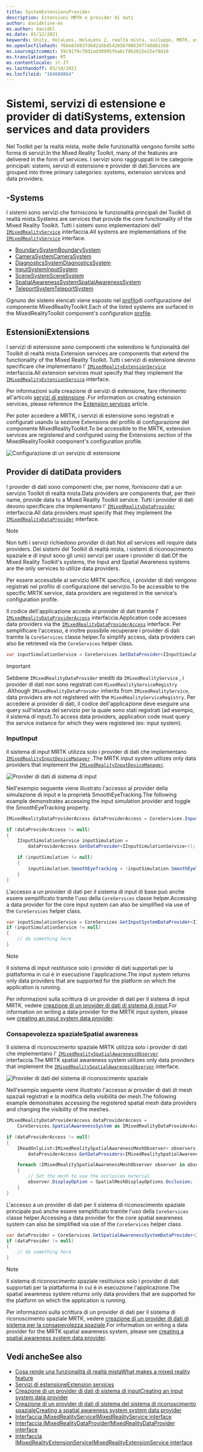 ```yaml
---
title: SystemExtensionsProvider
description: Estensioni MRTK e provider di dati
author: davidkline-ms
ms.author: davidkl
ms.date: 01/12/2021
keywords: Unity, HoloLens, HoloLens 2, realtà mista, sviluppo, MRTK, estensioni di sistema,
ms.openlocfilehash: f6be834937d6d2a5bd542050700b20f740d01168
ms.sourcegitcommit: 59c91f8c70d1ad30995fba6cf862615e25e78d10
ms.translationtype: MT
ms.contentlocale: it-IT
ms.lasthandoff: 03/19/2021
ms.locfileid: "104680864"
---
```

# <a name="systems-extension-services-and-data-providers"></a><span data-ttu-id="bda4b-104">Sistemi, servizi di estensione e provider di dati</span><span class="sxs-lookup"><span data-stu-id="bda4b-104">Systems, extension services and data providers</span></span>

<span data-ttu-id="bda4b-105">Nel Toolkit per la realtà mista, molte delle funzionalità vengono fornite sotto forma di servizi.</span><span class="sxs-lookup"><span data-stu-id="bda4b-105">In the Mixed Reality Toolkit, many of the features are delivered in the form of services.</span></span> <span data-ttu-id="bda4b-106">I servizi sono raggruppati in tre categorie principali: sistemi, servizi di estensione e provider di dati.</span><span class="sxs-lookup"><span data-stu-id="bda4b-106">Services are grouped into three primary categories: systems, extension services and data providers.</span></span>

## <a name="systems"></a><span data-ttu-id="bda4b-107">-</span><span class="sxs-lookup"><span data-stu-id="bda4b-107">Systems</span></span>

<span data-ttu-id="bda4b-108">I sistemi sono servizi che forniscono le funzionalità principali del Toolkit di realtà mista.</span><span class="sxs-lookup"><span data-stu-id="bda4b-108">Systems are services that provide the core functionality of the Mixed Reality Toolkit.</span></span> <span data-ttu-id="bda4b-109">Tutti i sistemi sono implementazioni dell' [`IMixedRealityService`](xref:Microsoft.MixedReality.Toolkit.IMixedRealityService) interfaccia.</span><span class="sxs-lookup"><span data-stu-id="bda4b-109">All systems are implementations of the [`IMixedRealityService`](xref:Microsoft.MixedReality.Toolkit.IMixedRealityService) interface.</span></span>

- [<span data-ttu-id="bda4b-110">BoundarySystem</span><span class="sxs-lookup"><span data-stu-id="bda4b-110">BoundarySystem</span></span>](../features/boundary/BoundarySystemGettingStarted.md)
- [<span data-ttu-id="bda4b-111">CameraSystem</span><span class="sxs-lookup"><span data-stu-id="bda4b-111">CameraSystem</span></span>](../features/camera-system/CameraSystemOverview.md)
- [<span data-ttu-id="bda4b-112">DiagnosticsSystem</span><span class="sxs-lookup"><span data-stu-id="bda4b-112">DiagnosticsSystem</span></span>](../features/diagnostics/DiagnosticsSystemGettingStarted.md)
- [<span data-ttu-id="bda4b-113">InputSystem</span><span class="sxs-lookup"><span data-stu-id="bda4b-113">InputSystem</span></span>](../features/input/Overview.md)
- [<span data-ttu-id="bda4b-114">SceneSystem</span><span class="sxs-lookup"><span data-stu-id="bda4b-114">SceneSystem</span></span>](../features/scene-system/SceneSystemGettingStarted.md)
- [<span data-ttu-id="bda4b-115">SpatialAwarenessSystem</span><span class="sxs-lookup"><span data-stu-id="bda4b-115">SpatialAwarenessSystem</span></span>](../features/spatial-awareness/SpatialAwarenessGettingStarted.md)
- [<span data-ttu-id="bda4b-116">TeleportSystem</span><span class="sxs-lookup"><span data-stu-id="bda4b-116">TeleportSystem</span></span>](../features/teleport-system/Overview.md)

<span data-ttu-id="bda4b-117">Ognuno dei sistemi elencati viene esposto nel [profilo](../features/profiles/Profiles.md)di configurazione del componente MixedRealityToolkit.</span><span class="sxs-lookup"><span data-stu-id="bda4b-117">Each of the listed systems are surfaced in the MixedRealityToolkit component's configuration [profile](../features/profiles/Profiles.md).</span></span>

## <a name="extensions"></a><span data-ttu-id="bda4b-118">Estensioni</span><span class="sxs-lookup"><span data-stu-id="bda4b-118">Extensions</span></span>

<span data-ttu-id="bda4b-119">I servizi di estensione sono componenti che estendono le funzionalità del Toolkit di realtà mista.</span><span class="sxs-lookup"><span data-stu-id="bda4b-119">Extension services are components that extend the functionality of the Mixed Reality Toolkit.</span></span> <span data-ttu-id="bda4b-120">Tutti i servizi di estensione devono specificare che implementano l' [`IMixedRealityExtensionService`](xref:Microsoft.MixedReality.Toolkit.IMixedRealityExtensionService) interfaccia.</span><span class="sxs-lookup"><span data-stu-id="bda4b-120">All extension services must specify that they implement the [`IMixedRealityExtensionService`](xref:Microsoft.MixedReality.Toolkit.IMixedRealityExtensionService) interface.</span></span>

<span data-ttu-id="bda4b-121">Per informazioni sulla creazione di servizi di estensione, fare riferimento all'articolo [servizi di estensione](../features/extensions/ExtensionServices.md) .</span><span class="sxs-lookup"><span data-stu-id="bda4b-121">For information on creating extension services, please reference the [Extension services](../features/extensions/ExtensionServices.md) article.</span></span>

<span data-ttu-id="bda4b-122">Per poter accedere a MRTK, i servizi di estensione sono registrati e configurati usando la sezione Extensions del profilo di configurazione del componente MixedRealityToolkit.</span><span class="sxs-lookup"><span data-stu-id="bda4b-122">To be accessible to the MRTK, extension services are registered and configured using the Extensions section of the MixedRealityToolkit component's configuration profile.</span></span>

![Configurazione di un servizio di estensione](../features/Images/Profiles/ConfiguredExtensionService.png)

## <a name="data-providers"></a><span data-ttu-id="bda4b-124">Provider di dati</span><span class="sxs-lookup"><span data-stu-id="bda4b-124">Data providers</span></span>

<span data-ttu-id="bda4b-125">I provider di dati sono componenti che, per nome, forniscono dati a un servizio Toolkit di realtà mista.</span><span class="sxs-lookup"><span data-stu-id="bda4b-125">Data providers are components that, per their name, provide data to a Mixed Reality Toolkit service.</span></span> <span data-ttu-id="bda4b-126">Tutti i provider di dati devono specificare che implementano l' [`IMixedRealityDataProvider`](xref:Microsoft.MixedReality.Toolkit.IMixedRealityDataProvider) interfaccia.</span><span class="sxs-lookup"><span data-stu-id="bda4b-126">All data providers must specify that they implement the [`IMixedRealityDataProvider`](xref:Microsoft.MixedReality.Toolkit.IMixedRealityDataProvider) interface.</span></span>

> [!NOTE]
> <span data-ttu-id="bda4b-127">Non tutti i servizi richiedono provider di dati.</span><span class="sxs-lookup"><span data-stu-id="bda4b-127">Not all services will require data providers.</span></span> <span data-ttu-id="bda4b-128">Dei sistemi del Toolkit di realtà mista, i sistemi di riconoscimento spaziale e di input sono gli unici servizi per usare i provider di dati.</span><span class="sxs-lookup"><span data-stu-id="bda4b-128">Of the Mixed Reality Toolkit's systems, the Input and Spatial Awareness systems are the only services to utilize data providers.</span></span>

<span data-ttu-id="bda4b-129">Per essere accessibile al servizio MRTK specifico, i provider di dati vengono registrati nel profilo di configurazione del servizio.</span><span class="sxs-lookup"><span data-stu-id="bda4b-129">To be accessible to the specific MRTK service, data providers are registered in the service's configuration profile.</span></span>

<span data-ttu-id="bda4b-130">Il codice dell'applicazione accede ai provider di dati tramite l' [`IMixedRealityDataProviderAccess`](xref:Microsoft.MixedReality.Toolkit.IMixedRealityDataProviderAccess) interfaccia.</span><span class="sxs-lookup"><span data-stu-id="bda4b-130">Application code accesses data providers via the [`IMixedRealityDataProviderAccess`](xref:Microsoft.MixedReality.Toolkit.IMixedRealityDataProviderAccess) interface.</span></span> <span data-ttu-id="bda4b-131">Per semplificare l'accesso, è inoltre possibile recuperare i provider di dati tramite la `CoreServices` classe helper.</span><span class="sxs-lookup"><span data-stu-id="bda4b-131">To simplify access, data providers can also be retrieved via the `CoreServices` helper class.</span></span>

```c#
var inputSimulationService = CoreServices.GetDataProvider<IInputSimulationService>(CoreServices.InputSystem);
```

> [!IMPORTANT]
> <span data-ttu-id="bda4b-132">Sebbene `IMixedRealityDataProvider` erediti da `IMixedRealityService` , i provider di dati non sono registrati con `MixedRealityServiceRegistry` .</span><span class="sxs-lookup"><span data-stu-id="bda4b-132">Although `IMixedRealityDataProvider` inherits from `IMixedRealityService`, data providers are not registered with the `MixedRealityServiceRegistry`.</span></span> <span data-ttu-id="bda4b-133">Per accedere ai provider di dati, il codice dell'applicazione deve eseguire una query sull'istanza del servizio per la quale sono stati registrati (ad esempio, il sistema di input).</span><span class="sxs-lookup"><span data-stu-id="bda4b-133">To access data providers, application code must query the service instance for which they were registered (ex: input system).</span></span>

### <a name="input"></a><span data-ttu-id="bda4b-134">Input</span><span class="sxs-lookup"><span data-stu-id="bda4b-134">Input</span></span>

<span data-ttu-id="bda4b-135">Il sistema di input MRTK utilizza solo i provider di dati che implementano [`IMixedRealityInputDeviceManager`](xref:Microsoft.MixedReality.Toolkit.Input.IMixedRealityInputDeviceManager) .</span><span class="sxs-lookup"><span data-stu-id="bda4b-135">The MRTK input system utilizes only data providers that implement the [`IMixedRealityInputDeviceManager`](xref:Microsoft.MixedReality.Toolkit.Input.IMixedRealityInputDeviceManager).</span></span>

![Provider di dati di sistema di input](../features/images/input/RegisteredServiceProviders.PNG)

<span data-ttu-id="bda4b-137">Nell'esempio seguente viene illustrato l'accesso al provider della simulazione di input e la proprietà SmoothEyeTracking.</span><span class="sxs-lookup"><span data-stu-id="bda4b-137">The following example demonstrates accessing the input simulation provider and toggle the SmoothEyeTracking property.</span></span>

```c#
IMixedRealityDataProviderAccess dataProviderAccess = CoreServices.InputSystem as IMixedRealityDataProviderAccess;

if (dataProviderAccess != null)
{
    IInputSimulationService inputSimulation =
        dataProviderAccess.GetDataProvider<IInputSimulationService>();

    if (inputSimulation != null)
    {
        inputSimulation.SmoothEyeTracking = !inputSimulation.SmoothEyeTracking;
    }
}
```

<span data-ttu-id="bda4b-138">L'accesso a un provider di dati per il sistema di input di base può anche essere semplificato tramite l'uso della `CoreServices` classe helper.</span><span class="sxs-lookup"><span data-stu-id="bda4b-138">Accessing a data provider for the core input system can also be simplified via use of the `CoreServices` helper class.</span></span>

```c#
var inputSimulationService = CoreServices.GetInputSystemDataProvider<IInputSimulationService>();
if (inputSimulationService != null)
{
    // do something here
}
```

> [!NOTE]
> <span data-ttu-id="bda4b-139">Il sistema di input restituisce solo i provider di dati supportati per la piattaforma in cui è in esecuzione l'applicazione.</span><span class="sxs-lookup"><span data-stu-id="bda4b-139">The input system returns only data providers that are supported for the platform on which the application is running.</span></span>

<span data-ttu-id="bda4b-140">Per informazioni sulla scrittura di un provider di dati per il sistema di input MRTK, vedere [creazione di un provider di dati di sistema di input](../features/input/CreateDataProvider.md).</span><span class="sxs-lookup"><span data-stu-id="bda4b-140">For information on writing a data provider for the MRTK input system, please see [creating an input system data provider](../features/input/CreateDataProvider.md).</span></span>

### <a name="spatial-awareness"></a><span data-ttu-id="bda4b-141">Consapevolezza spaziale</span><span class="sxs-lookup"><span data-stu-id="bda4b-141">Spatial awareness</span></span>

<span data-ttu-id="bda4b-142">Il sistema di riconoscimento spaziale MRTK utilizza solo i provider di dati che implementano l' [`IMixedRealitySpatialAwarenessObserver`](xref:Microsoft.MixedReality.Toolkit.SpatialAwareness.IMixedRealitySpatialAwarenessObserver) interfaccia.</span><span class="sxs-lookup"><span data-stu-id="bda4b-142">The MRTK spatial awareness system utilizes only data providers that implement the [`IMixedRealitySpatialAwarenessObserver`](xref:Microsoft.MixedReality.Toolkit.SpatialAwareness.IMixedRealitySpatialAwarenessObserver) interface.</span></span>

![Provider di dati del sistema di riconoscimento spaziale](../features/images/spatial-awareness/SpatialAwarenessProfile.png)

<span data-ttu-id="bda4b-144">Nell'esempio seguente viene illustrato l'accesso ai provider di dati di mesh spaziali registrati e la modifica della visibilità dei mesh.</span><span class="sxs-lookup"><span data-stu-id="bda4b-144">The following example demonstrates accessing the registered spatial mesh data providers and changing the visibility of the meshes.</span></span>

```c#
IMixedRealityDataProviderAccess dataProviderAccess =
    CoreServices.SpatialAwarenessSystem as IMixedRealityDataProviderAccess;

if (dataProviderAccess != null)
{
    IReadOnlyList<IMixedRealitySpatialAwarenessMeshObserver> observers =
        dataProviderAccess.GetDataProviders<IMixedRealitySpatialAwarenessMeshObserver>();

    foreach (IMixedRealitySpatialAwarenessMeshObserver observer in observers)
    {
        // Set the mesh to use the occlusion material
        observer.DisplayOption = SpatialMeshDisplayOptions.Occlusion;
    }
}
```

<span data-ttu-id="bda4b-145">L'accesso a un provider di dati per il sistema di riconoscimento spaziale principale può anche essere semplificato tramite l'uso della `CoreServices` classe helper.</span><span class="sxs-lookup"><span data-stu-id="bda4b-145">Accessing a data provider for the core spatial awareness system can also be simplified via use of the `CoreServices` helper class.</span></span>

```c#
var dataProvider = CoreServices.GetSpatialAwarenessSystemDataProvider<IMixedRealitySpatialAwarenessMeshObserver>();
if (dataProvider != null)
{
    // do something here
}
```

> [!NOTE]
> <span data-ttu-id="bda4b-146">Il sistema di riconoscimento spaziale restituisce solo i provider di dati supportati per la piattaforma in cui è in esecuzione l'applicazione.</span><span class="sxs-lookup"><span data-stu-id="bda4b-146">The spatial awareness system returns only data providers that are supported for the platform on which the application is running.</span></span>

<span data-ttu-id="bda4b-147">Per informazioni sulla scrittura di un provider di dati per il sistema di riconoscimento spaziale MRTK, vedere [creazione di un provider di dati di sistema per la consapevolezza spaziale](../features/spatial-awareness/CreateDataProvider.md).</span><span class="sxs-lookup"><span data-stu-id="bda4b-147">For information on writing a data provider for the MRTK spatial awareness system, please see [creating a spatial awareness system data provider](../features/spatial-awareness/CreateDataProvider.md).</span></span>

## <a name="see-also"></a><span data-ttu-id="bda4b-148">Vedi anche</span><span class="sxs-lookup"><span data-stu-id="bda4b-148">See also</span></span>

- [<span data-ttu-id="bda4b-149">Cosa rende una funzionalità di realtà mista</span><span class="sxs-lookup"><span data-stu-id="bda4b-149">What makes a mixed reality feature</span></span>](MixedRealityServices.md)
- [<span data-ttu-id="bda4b-150">Servizi di estensione</span><span class="sxs-lookup"><span data-stu-id="bda4b-150">Extension services</span></span>](../features/extensions/ExtensionServices.md)
- [<span data-ttu-id="bda4b-151">Creazione di un provider di dati di sistema di input</span><span class="sxs-lookup"><span data-stu-id="bda4b-151">Creating an input system data provider</span></span>](../features/input/CreateDataProvider.md)
- [<span data-ttu-id="bda4b-152">Creazione di un provider di dati di sistema del sistema di riconoscimento spaziale</span><span class="sxs-lookup"><span data-stu-id="bda4b-152">Creating a spatial awareness system system data provider</span></span>](../features/spatial-awareness/CreateDataProvider.md)
- [<span data-ttu-id="bda4b-153">Interfaccia IMixedRealityService</span><span class="sxs-lookup"><span data-stu-id="bda4b-153">IMixedRealityService interface</span></span>](xref:Microsoft.MixedReality.Toolkit.IMixedRealityService)
- [<span data-ttu-id="bda4b-154">Interfaccia IMixedRealityDataProvider</span><span class="sxs-lookup"><span data-stu-id="bda4b-154">IMixedRealityDataProvider interface</span></span>](xref:Microsoft.MixedReality.Toolkit.IMixedRealityDataProvider)
- [<span data-ttu-id="bda4b-155">Interfaccia IMixedRealityExtensionService</span><span class="sxs-lookup"><span data-stu-id="bda4b-155">IMixedRealityExtensionService interface</span></span>](xref:Microsoft.MixedReality.Toolkit.IMixedRealityExtensionService)
